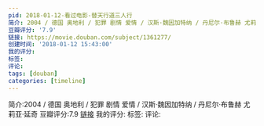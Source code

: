 ```yaml
---
pid: 2018-01-12-看过电影-替天行道三人行
简介: 2004 / 德国 奥地利 / 犯罪 剧情 爱情 / 汉斯·魏因加特纳 / 丹尼尔·布鲁赫 尤莉亚·延奇
豆瓣评分: '7.9'
链接: https://movie.douban.com/subject/1361277/
创建时间: '2018-01-12 15:43:00'
我的评分:
标签:
评论:
tags: [douban]
categories: [timeline]
---
```

简介:2004 / 德国 奥地利 / 犯罪 剧情 爱情 / 汉斯·魏因加特纳 / 丹尼尔·布鲁赫 尤莉亚·延奇
豆瓣评分:7.9
[链接](https://movie.douban.com/subject/1361277/)
我的评分:
标签:
评论:

